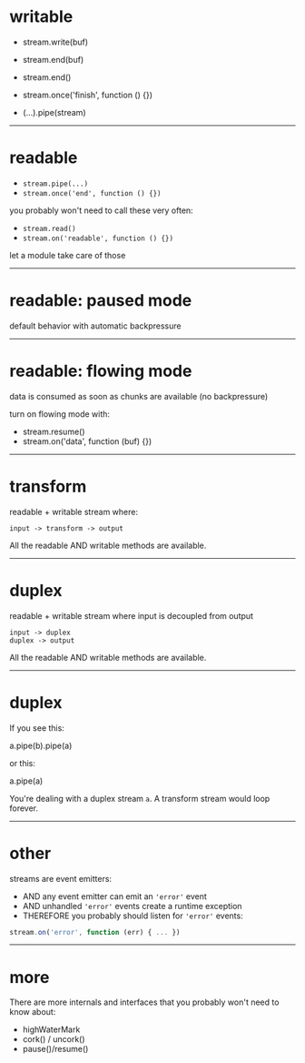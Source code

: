 # writable

* stream.write(buf)
* stream.end(buf)
* stream.end()
* stream.once('finish', function () {})

* (...).pipe(stream)

---
# readable

* `stream.pipe(...)`
* `stream.once('end', function () {})`

you probably won't need to call these very often:

* `stream.read()`
* `stream.on('readable', function () {})`

let a module take care of those

---
# readable: paused mode

default behavior with automatic backpressure

---
# readable: flowing mode

data is consumed as soon as chunks are available (no backpressure)

turn on flowing mode with:

* stream.resume()
* stream.on('data', function (buf) {})

---
# transform

readable + writable stream where:

```
input -> transform -> output
```

All the readable AND writable methods are available.

---
# duplex

readable + writable stream where
input is decoupled from output

```
input -> duplex
duplex -> output
```

All the readable AND writable methods are available.

---
# duplex

If you see this:

  a.pipe(b).pipe(a)

or this:

  a.pipe(a)

You're dealing with a duplex stream `a`.
A transform stream would loop forever.

---
# other

streams are event emitters:

* AND any event emitter can emit an `'error'` event
* AND unhandled `'error'` events create a runtime exception
* THEREFORE you probably should listen for `'error'` events:

``` js
stream.on('error', function (err) { ... })
```

---
# more

There are more internals and interfaces that you probably
won't need to know about:

* highWaterMark
* cork() / uncork()
* pause()/resume()
